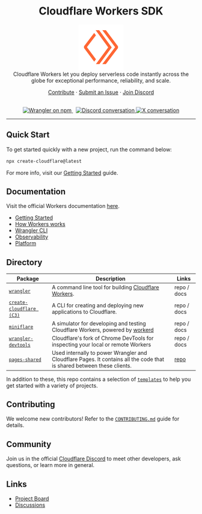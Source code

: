 <h1 align="center">Cloudflare Workers SDK</h1>

<p align="center">
<img src="cloudflare-workers-outline.png" alt="workers-logo" width="120px" height="120px"/>
  <br>
  Cloudflare Workers let you deploy serverless code instantly across the globe for exceptional performance, reliability, and scale.
  <br>
</p>

<p align="center">
  <a href="CONTRIBUTING.md">Contribute</a>
  ·
  <a href="https://github.com/cloudflare/workers-sdk/issues">Submit an Issue</a>
  ·
  <a href="https://discord.cloudflare.com/">Join Discord</a>
  <br>
  <br>
</p>

<p align="center">
  <a href="https://www.npmjs.com/wrangler/">
    <img src="https://img.shields.io/npm/v/wrangler.svg?logo=npm&logoColor=fff&label=Wrangler&color=orange" alt="Wrangler on npm" />
  </a>&nbsp;
  <a href="https://discord.cloudflare.com/">
    <img src="https://img.shields.io/discord/595317990191398933.svg?logo=discord&logoColor=fff&label=Discord&color=7389d8" alt="Discord conversation" />
  </a>
  <a href="https://twitter.com/CloudflareDev">
    <img src="https://img.shields.io/twitter/follow/cloudflaredev" alt="X conversation" />
  </a>
</p>

<hr>

## Quick Start

To get started quickly with a new project, run the command below:

```bash
npx create-cloudflare@latest
```

For more info, visit our [Getting Started](https://developers.cloudflare.com/workers/get-started/guide/) guide.

## Documentation

Visit the official Workers documentation [here](https://developers.cloudflare.com/workers/).

- [Getting Started](https://developers.cloudflare.com/workers/get-started/guide/)
- [How Workers works](https://developers.cloudflare.com/workers/reference/how-workers-works/)
- [Wrangler CLI](https://developers.cloudflare.com/workers/wrangler/)
- [Observability](https://developers.cloudflare.com/workers/observability/)
- [Platform](https://developers.cloudflare.com/workers/platform/)

## Directory

| Package   |      Description      |  Links |
|----------|-------------|------|
| [`wrangler`](https://github.com/cloudflare/workers-sdk/tree/main/packages/wrangler) |  A command line tool for building [Cloudflare Workers](https://workers.cloudflare.com/). | repo / docs |
| [`create-cloudflare (C3)`](https://github.com/cloudflare/workers-sdk/tree/main/packages/create-cloudflare) | A CLI for creating and deploying new applications to Cloudflare. | repo / docs |
| [`miniflare`](https://github.com/cloudflare/workers-sdk/tree/main/packages/wrangler-devtools) | A simulator for developing and testing Cloudflare Workers, powered by [workerd](https://github.com/cloudflare/workerd) | repo / docs |
| [`wrangler-devtools`](https://github.com/cloudflare/workers-sdk/tree/main/packages/wrangler-devtools) | Cloudflare's fork of Chrome DevTools for inspecting your local or remote Workers | repo / docs |
| [`pages-shared`](https://github.com/cloudflare/workers-sdk/tree/main/packages/pages-shared) | Used internally to power Wrangler and Cloudflare Pages. It contains all the code that is shared between these clients. | [repo](https://github.com/cloudflare/workers-sdk/tree/main/packages/pages-shared) |

In addition to these, this repo contains a selection of [`templates`](https://github.com/cloudflare/workers-sdk/tree/main/templates) to help you get started with a variety of projects.

## Contributing

We welcome new contributors! Refer to the [`CONTRIBUTING.md`](/CONTRIBUTING.md) guide for details.

## Community

Join us in the official [Cloudflare Discord](https://discord.cloudflare.com/) to meet other developers, ask questions, or learn more in general.

## Links

- [Project Board](https://github.com/orgs/cloudflare/projects/1)
- [Discussions](https://github.com/cloudflare/workers-sdk/discussions)
